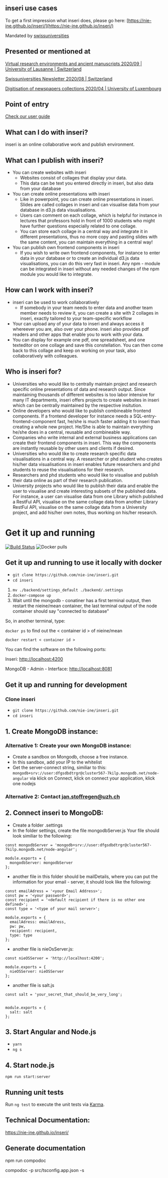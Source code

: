 ## inseri use cases
To get a first impression what inseri does, please go here: [https://nie-ine.github.io/inseri/](https://nie-ine.github.io/inseri/)

Mandated by [swissuniversities](https://www.swissuniversities.ch/)

## Presented or mentioned at

[Virtual research environments and ancient manuscripts 2020/09 | University of Lausanne | Switzerland](https://claireclivaz.hypotheses.org/930)

[Swissuniversities Newsletter 2020/08 | Switzerland](https://www.swissuniversities.ch/themen/digitalisierung/p-5-wissenschaftliche-information/newsletter/newsletter-august-2020)

[Digitisation of newspapers collections 2020/04 | University of Luxembourg](https://impresso.github.io/eldorado/online-program/)

## Point of entry
[Check our user guide](https://github.com/nie-ine/inseri/tree/devel/Tutorials/Your%20scientific%20publication%20A-Z)

## What can I do with inseri?
inseri is an online collaborative work and publish environment.

## What can I publish with inseri?

- You can create websites with inseri
	- Websites consist of collages that display your data.
	- This data can be text you entered directly in inseri, but also data from your database
- You can create online presentations with inseri
	- Like in powerpoint, you can create online presentations in inseri. Slides are called collages in inseri and can visualise data from your database in d3.js data visualisations.
	- Users can comment on each collage, which is helpful for instance in lectures that professors hold in front of 1000 students who might have further questions especially related to one collage.
	- You can store each collage in a central way and integrate it in different presentations, thus no more copy and pasting slides with the same content, you can maintain everything in a central way!
- You can publish own frontend components in inseri
	- If you wish to write own frontend components, for instance to enter data in your database or to create an individual d3.js data visualisations, you can do this very fast in inseri. Any npm - module can be integrated in inseri without any needed changes of the npm module you would like to integrate.

## How can I work with inseri? 

- inseri can be used to work collaboratively
	- If somebody in your team needs to enter data and another team member needs to review it, you can create a site with 2 collages in inseri, exactly tailored to your team-specific workflow
- Your can upload any of your data to inseri and always access it whereever you are, also over your phone. inseri also provides pdf readers and other apps that enable you to work with your data.
- You can display for example one pdf, one spreadsheet, and one texteditor on one collage and save this constellation. You can then come back to this collage and keep on working on your task, also collaboratively with colleagues.

## Who is inseri for?

- Universities who would like to centrally maintain project and research specific online presentations of data and research output. Since maintaining thousands of different websites is too labor intensive for many IT departments, inseri offers projects to create websites in inseri which can be centrally maintained by the respective insitution.
- Online developers who would like to publish combineable frontend components. If a frontend developer for instance needs a SQL-entry-frontend-component fast, he/she is much faster adding it to inseri than creating a whole new project. He/She is able to maintain everything he/she does in a central, reusable and combineable way.
- Companies who write internal and external business applications can create their frontend components in inseri. This way the components are instantly reusable by other users and clients if desired.
- Universities who would like to create research specific data visualisations in a central way. A researcher or phd student who creates his/her data visualisations in inseri enables future researchers and phd students to reuse the visualisations for their research.
- Researchers and phd students who would like to visualise and publish their data online as part of their research publication.
- University projects who would like to publish their data and enable the user to visualise and create interesting subsets of the published data. For instance, a user can visualise data from one Library which published a RestFul API, visualise on the same collage data from another Library RestFul API, visualise on the same collage data from a University project, and add his/her own notes, thus working on his/her research.


# Get it up and running

[![Build Status](https://travis-ci.org/nie-ine/NIE-OS.svg?branch=devel)](https://travis-ci.org/nie-ine/inseri)
![Docker pulls](https://img.shields.io/docker/pulls/nieine/nieos.svg)

## Get it up and running to use it locally with docker

 - ``git clone https://github.com/nie-ine/inseri.git``
 - ``cd inseri``
 
1. ```mv ./backend/settings_default ./backend/.settings```
2. ```docker-compose up```
3. Wait until the mongodb - conatiner has a first terminal output, then restart the nieine/mean container, the last terminal output of the node container should say  "connected to database"

So, in another terminal, type:

```docker ps``` to find out the < container id > of nieine/mean

```docker restart < container id >```

You can find the software on the following ports:

Inseri:  [http://localhost:4200](http://localhost:4200)

MongoDB - Admin - Interface: [http://localhost:8081](http://localhost:8081)

## Get it up and running for development

### Clone inseri
 - ``git clone https://github.com/nie-ine/inseri.git``
 - ``cd inseri``

## 1. Create MongoDB instance:

### Alternative 1: Create your own MongoDB instance:
 - Create a sandbox on Mongodb, choose a free instance.
 - In this sandbox, add your IP to the whitelist
 - Get the server-connect string, similiar to this: ```mongodb+srv://user:dfgsdbdtrgr@cluster567-7kilp.mongodb.net/node-angular``` via klick on Connect, klick on connect your application, klick one nodejs

### Alternative 2: Contact jan.stoffregen@uzh.ch

## 2. Connect inseri to MongoDB: 
 - Create a folder .settings
 - In the folder settings, create the file mongodbServer.js Your file should look similiar to the following:

 
```
const mongodbServer = 'mongodb+srv://user:dfgsdbdtrgr@cluster567-7kilp.mongodb.net/node-angular';

module.exports = {
  mongodbServer: mongodbServer
};
```

- another file in this folder should be mailDetails, where you can put the information for your email - server, it should look like the following:

```
const emailAdress = '<your Email Address>';
const pw = '<your password>';
const recipient = '<default recipient if there is no other one defined>';
const type = '<type of your mail server>';

module.exports = {
  emailAdress: emailAdress,
  pw: pw,
  recipient: recipient,
  type: type
};
```

- another file is nieOsServer.js:

```
const nieOSServer = 'http://localhost:4200';

module.exports = {
  nieOSServer: nieOSServer
};

```

- another file is salt.js


```
const salt = 'your_secret_that_should_be_very_long';


module.exports = {
  salt: salt
};

```


## 3. Start Angular and Node.js

 - ``yarn``
 - ``ng s``

## 4. Start node.js
```npm run start:server```

## Running unit tests

Run `ng test` to execute the unit tests via [Karma](https://karma-runner.github.io).

## Technical Documentation:

https://nie-ine.github.io/inseri/

## Generate documentation

npm run compodoc

compodoc -p src/tsconfig.app.json -s

